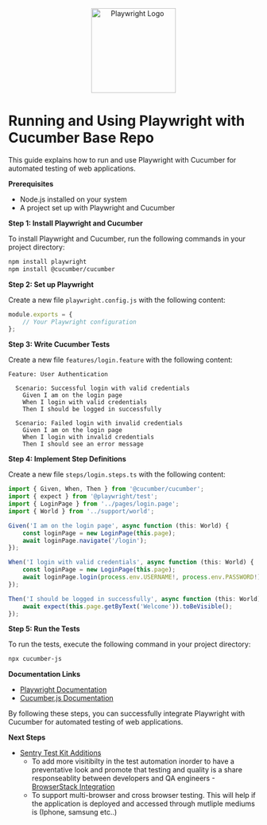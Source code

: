 <div align="center">
  <img width="170" src="https://playwright.dev/img/playwright-logo.svg" alt="Playwright Logo">
</div>

# Running and Using Playwright with Cucumber Base Repo

This guide explains how to run and use Playwright with Cucumber for automated testing of web applications.

**Prerequisites**

- Node.js installed on your system
- A project set up with Playwright and Cucumber

**Step 1: Install Playwright and Cucumber**

To install Playwright and Cucumber, run the following commands in your project directory:

```bash
npm install playwright
npm install @cucumber/cucumber
```

**Step 2: Set up Playwright**

Create a new file `playwright.config.js` with the following content:

```javascript
module.exports = {
	// Your Playwright configuration
};
```

**Step 3: Write Cucumber Tests**

Create a new file `features/login.feature` with the following content:

```gherkin
Feature: User Authentication

  Scenario: Successful login with valid credentials
    Given I am on the login page
    When I login with valid credentials
    Then I should be logged in successfully

  Scenario: Failed login with invalid credentials
    Given I am on the login page
    When I login with invalid credentials
    Then I should see an error message
```

**Step 4: Implement Step Definitions**

Create a new file `steps/login.steps.ts` with the following content:

```typescript
import { Given, When, Then } from '@cucumber/cucumber';
import { expect } from '@playwright/test';
import { LoginPage } from '../pages/login.page';
import { World } from '../support/world';

Given('I am on the login page', async function (this: World) {
	const loginPage = new LoginPage(this.page);
	await loginPage.navigate('/login');
});

When('I login with valid credentials', async function (this: World) {
	const loginPage = new LoginPage(this.page);
	await loginPage.login(process.env.USERNAME!, process.env.PASSWORD!);
});

Then('I should be logged in successfully', async function (this: World) {
	await expect(this.page.getByText('Welcome')).toBeVisible();
});
```

**Step 5: Run the Tests**

To run the tests, execute the following command in your project directory:

```bash
npx cucumber-js
```

**Documentation Links**

- [Playwright Documentation](https://playwright.dev/docs/intro)
- [Cucumber.js Documentation](https://cucumber.io/docs/cucumber/)

By following these steps, you can successfully integrate Playwright with Cucumber for automated testing of web applications.


**Next Steps**
- [Sentry Test Kit Additions]()
  - To add more visitibilty in the test automation inorder to have a preventative look and promote that testing and quality is a share responseablity between developers and QA engineers 
-[BrowserStack Integration]() 
  - To support multi-browser and cross browser testing. This will help if the application is deployed and accessed through mutliple mediums is (Iphone, samsung etc..)   
